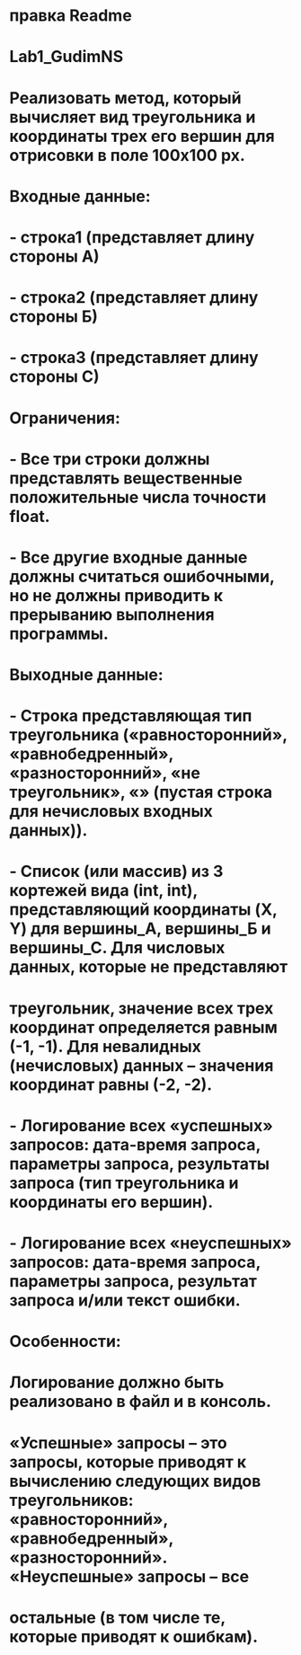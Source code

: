 # правка Readme
# Lab1_GudimNS
# Реализовать метод, который вычисляет вид треугольника и координаты трех его вершин для отрисовки в поле 100х100 px.
# Входные данные:
# - строка1 (представляет длину стороны А)
# - строка2 (представляет длину стороны Б)
# - строка3 (представляет длину стороны С)
# Ограничения:
# - Все три строки должны представлять вещественные положительные числа точности float.
# - Все другие входные данные должны считаться ошибочными, но не должны приводить к прерыванию выполнения программы.
# Выходные данные:
# - Строка представляющая тип треугольника («равносторонний», «равнобедренный», «разносторонний», «не треугольник», «» (пустая строка для нечисловых входных данных)).
# - Список (или массив) из 3 кортежей вида (int, int), представляющий координаты (X, Y) для вершины_А, вершины_Б и вершины_С. Для числовых данных, которые не представляют
# треугольник, значение всех трех координат определяется равным (-1, -1). Для невалидных (нечисловых) данных – значения координат равны (-2, -2).
# - Логирование всех «успешных» запросов: дата-время запроса, параметры запроса, результаты запроса (тип треугольника и координаты его вершин).
# - Логирование всех «неуспешных» запросов: дата-время запроса, параметры запроса, результат запроса и/или текст ошибки.
# Особенности:
# Логирование должно быть реализовано в файл и в консоль.
# «Успешные» запросы – это запросы, которые приводят к вычислению следующих видов треугольников: «равносторонний», «равнобедренный», «разносторонний». «Неуспешные» запросы – все
# остальные (в том числе те, которые приводят к ошибкам).
